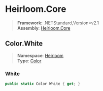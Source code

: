 # Heirloom.Core

> **Framework**: .NETStandard,Version=v2.1  
> **Assembly**: [Heirloom.Core][0]  

## Color.White

> **Namespace**: [Heirloom][0]  
> **Type**: [Color][1]  

### White

```cs
public static Color White { get; }
```

[0]: ../../../Heirloom.Core.md
[1]: ../Color.md
